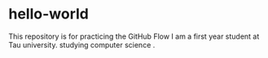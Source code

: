 # hello-world
This repository is for practicing the GitHub Flow
I am a first year student at Tau university. studying computer science .
